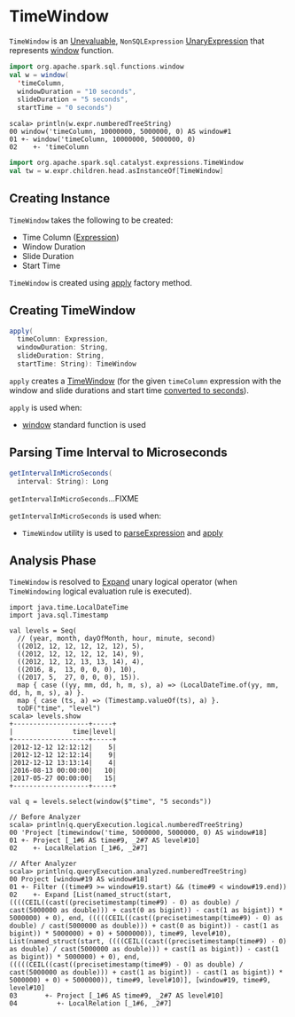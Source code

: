 # TimeWindow

`TimeWindow` is an [Unevaluable](Unevaluable.md), `NonSQLExpression` [UnaryExpression](UnaryExpression.md) that represents [window](../functions/index.md#window) function.

```scala
import org.apache.spark.sql.functions.window
val w = window(
  'timeColumn,
  windowDuration = "10 seconds",
  slideDuration = "5 seconds",
  startTime = "0 seconds")
```

```text
scala> println(w.expr.numberedTreeString)
00 window('timeColumn, 10000000, 5000000, 0) AS window#1
01 +- window('timeColumn, 10000000, 5000000, 0)
02    +- 'timeColumn
```

```scala
import org.apache.spark.sql.catalyst.expressions.TimeWindow
val tw = w.expr.children.head.asInstanceOf[TimeWindow]
```

## Creating Instance

`TimeWindow` takes the following to be created:

* <span id="timeColumn"> Time Column ([Expression](Expression.md))
* <span id="windowDuration"> Window Duration
* <span id="slideDuration"> Slide Duration
* <span id="startTime"> Start Time

`TimeWindow` is created using [apply](#apply) factory method.

## <span id="apply"> Creating TimeWindow

```scala
apply(
  timeColumn: Expression,
  windowDuration: String,
  slideDuration: String,
  startTime: String): TimeWindow
```

`apply` creates a [TimeWindow](#creating-instance) (for the given `timeColumn` expression with the window and slide durations and start time [converted to seconds](#getIntervalInMicroSeconds)).

`apply` is used when:

* [window](../functions/index.md#window) standard function is used

## <span id="getIntervalInMicroSeconds"> Parsing Time Interval to Microseconds

```scala
getIntervalInMicroSeconds(
  interval: String): Long
```

`getIntervalInMicroSeconds`...FIXME

`getIntervalInMicroSeconds` is used when:

* `TimeWindow` utility is used to [parseExpression](#parseExpression) and [apply](#apply)

## Analysis Phase

`TimeWindow` is resolved to [Expand](../logical-operators/Expand.md) unary logical operator (when `TimeWindowing` logical evaluation rule is executed).

```text
import java.time.LocalDateTime
import java.sql.Timestamp

val levels = Seq(
  // (year, month, dayOfMonth, hour, minute, second)
  ((2012, 12, 12, 12, 12, 12), 5),
  ((2012, 12, 12, 12, 12, 14), 9),
  ((2012, 12, 12, 13, 13, 14), 4),
  ((2016, 8,  13, 0, 0, 0), 10),
  ((2017, 5,  27, 0, 0, 0), 15)).
  map { case ((yy, mm, dd, h, m, s), a) => (LocalDateTime.of(yy, mm, dd, h, m, s), a) }.
  map { case (ts, a) => (Timestamp.valueOf(ts), a) }.
  toDF("time", "level")
scala> levels.show
+-------------------+-----+
|               time|level|
+-------------------+-----+
|2012-12-12 12:12:12|    5|
|2012-12-12 12:12:14|    9|
|2012-12-12 13:13:14|    4|
|2016-08-13 00:00:00|   10|
|2017-05-27 00:00:00|   15|
+-------------------+-----+

val q = levels.select(window($"time", "5 seconds"))

// Before Analyzer
scala> println(q.queryExecution.logical.numberedTreeString)
00 'Project [timewindow('time, 5000000, 5000000, 0) AS window#18]
01 +- Project [_1#6 AS time#9, _2#7 AS level#10]
02    +- LocalRelation [_1#6, _2#7]

// After Analyzer
scala> println(q.queryExecution.analyzed.numberedTreeString)
00 Project [window#19 AS window#18]
01 +- Filter ((time#9 >= window#19.start) && (time#9 < window#19.end))
02    +- Expand [List(named_struct(start, ((((CEIL((cast((precisetimestamp(time#9) - 0) as double) / cast(5000000 as double))) + cast(0 as bigint)) - cast(1 as bigint)) * 5000000) + 0), end, (((((CEIL((cast((precisetimestamp(time#9) - 0) as double) / cast(5000000 as double))) + cast(0 as bigint)) - cast(1 as bigint)) * 5000000) + 0) + 5000000)), time#9, level#10), List(named_struct(start, ((((CEIL((cast((precisetimestamp(time#9) - 0) as double) / cast(5000000 as double))) + cast(1 as bigint)) - cast(1 as bigint)) * 5000000) + 0), end, (((((CEIL((cast((precisetimestamp(time#9) - 0) as double) / cast(5000000 as double))) + cast(1 as bigint)) - cast(1 as bigint)) * 5000000) + 0) + 5000000)), time#9, level#10)], [window#19, time#9, level#10]
03       +- Project [_1#6 AS time#9, _2#7 AS level#10]
04          +- LocalRelation [_1#6, _2#7]
```
